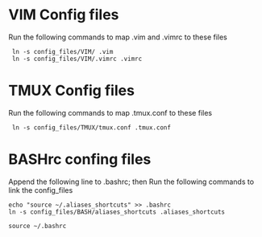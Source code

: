 # VIM Config files
Run the following commands to map .vim and .vimrc to these files

``` 
 ln -s config_files/VIM/ .vim
 ln -s config_files/VIM/.vimrc .vimrc
``` 

# TMUX Config files
Run the following commands to map .tmux.conf to these files

``` 
 ln -s config_files/TMUX/tmux.conf .tmux.conf
``` 

# BASHrc confing files
Append the following line to .bashrc; then Run the following commands to link the config_files

```
echo "source ~/.aliases_shortcuts" >> .bashrc
ln -s config_files/BASH/aliases_shortcuts .aliases_shortcuts

source ~/.bashrc
```


